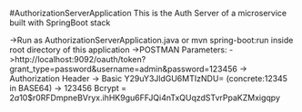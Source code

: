 #AuthorizationServerApplication
This is the Auth Server of a microservice built with SpringBoot stack

->Run as AuthorizationServerApplication.java or mvn spring-boot:run inside root directory of this application
->POSTMAN Parameters:
->http://localhost:9092/oauth/token?grant_type=password&username=admin&password=123456
-> Authorization Header -> Basic Y29uY3JldGU6MTIzNDU= (concrete:12345 in BASE64)
-> 123456 Bcrypt = $2a$10$r0RFDmpneBVryx.ihHK9gu6FFJQi4nTxQUqzdSTvrPpaKZMxigqpy
					